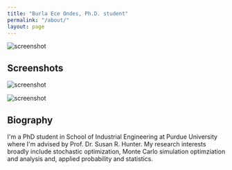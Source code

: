 ```yaml
---
title: "Burla Ece Ondes, Ph.D. student"
permalink: "/about/"
layout: page
---
```

![screenshot](https://user-images.githubusercontent.com/4943215/109431850-cd711780-7a08-11eb-8601-2763f2ee6bb4.png)

## Screenshots

![screenshot](https://user-images.githubusercontent.com/4943215/109431832-b6cac080-7a08-11eb-9c5e-a058680c23a1.png)

![screenshot](https://user-images.githubusercontent.com/4943215/73125194-5f0b8b80-3fa4-11ea-805c-8387187503ad.png)

## Biography

I'm a PhD student in School of Industrial Engineering at Purdue University where I'm advised by Prof. Dr. Susan R. Hunter. My research interests broadly include stochastic optimization, Monte Carlo simulation optimziation and analysis and, applied probability and statistics.


